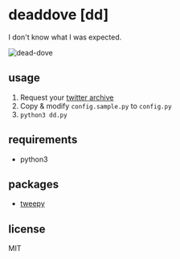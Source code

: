 # deaddove [dd]

I don't know what I was expected.

![dead-dove](http://i.imgur.com/PLTZJRh.gif)

## usage

1) Request your [twitter archive](https://twitter.com/settings/account)  
2) Copy & modify `config.sample.py` to `config.py`  
3) `python3 dd.py`

## requirements

- python3

## packages

- [tweepy](http://tweepy.readthedocs.org/en/v3.3.0/getting_started.html)

## license

MIT
